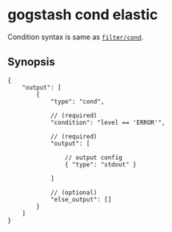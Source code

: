 gogstash cond elastic
=======================

Condition syntax is same as [`filter/cond`](../../filter/cond).

## Synopsis

```
{
	"output": [
		{
			"type": "cond",

			// (required)
			"condition": "level == 'ERROR'",

			// (required)
			"output": [

				// output config
				{ "type": "stdout" }

			]

			// (optional)
			"else_output": []
		}
	]
}
```
